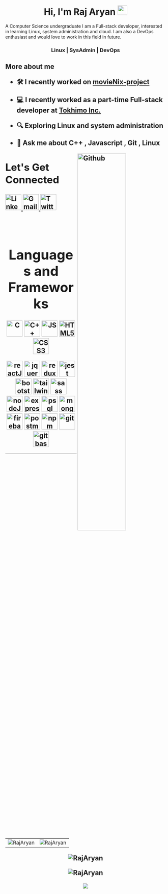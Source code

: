 <h1 align="center">Hi, I'm Raj Aryan <img src = "https://raw.githubusercontent.com/MartinHeinz/MartinHeinz/master/wave.gif" width = "30px" height="30px"> </h1>

A Computer Science undergraduate I am a Full-stack developer, interested in learning Linux, system administration and cloud. I am also a DevOps enthusiast and would love to work in this field in future.

<h3 align="center">Linux | SysAdmin | DevOps</h3>

<h2> More about me 
   
- 🛠️ I recently worked on [movieNix-project](https://github.com/saswatsam786/movieNix)
   
- 💻 I recently worked as a part-time Full-stack developer at [Tokhimo Inc.](https://www.linkedin.com/company/tokhimo/)

- 🔍 Exploring **Linux and system administration**

- 💬 Ask me about **C++ , Javascript , Git , Linux**

<img width="55%" align="right" alt="Github" src="https://raw.githubusercontent.com/onimur/.github/master/.resources/git-header.svg" />
<div>
   
<h2 align="left">Let's Get Connected</h2>

<a  href="https://www.linkedin.com/in/raj-aryan-33aa861b9/" target="_blank">
   <img alt="LinkedIn" src="https://cdn.jsdelivr.net/gh/devicons/devicon/icons/linkedin/linkedin-original.svg" height="50px" width="auto" />
</a>
<a href="mailto:rj.rajeryan0071@gmail.com">
   <img  alt="Gmail" src="https://www.logo.wine/a/logo/Gmail/Gmail-Logo.wine.svg" height="50px" width="auto" />
</a>
<a href="https://twitter.com/RajAryan0070">
   <img  alt="Twitter" src="https://cdn.jsdelivr.net/gh/devicons/devicon/icons/twitter/twitter-original.svg" height="50px" width="auto" />
</a>

</div>
<br>
   
<div align="center">
   <br>
<h1 align="center" margin-top="20px">Languages and Frameworks</h1>

<p align="center"> 
   <img alt="C" src="https://cdn.jsdelivr.net/gh/devicons/devicon/icons/c/c-original.svg" height="50px" width="auto"  />
   <img alt="C++" src="https://cdn.jsdelivr.net/gh/devicons/devicon/icons/cplusplus/cplusplus-original.svg" height="50px" width="auto"  />
   <img alt="JS" src="https://cdn.jsdelivr.net/gh/devicons/devicon/icons/javascript/javascript-original.svg" height="50px" width="auto"  />
   <img alt="HTML5" src="https://cdn.jsdelivr.net/gh/devicons/devicon/icons/html5/html5-original-wordmark.svg" height="50px" width="auto"  />
   <img alt="CSS3" src="https://cdn.jsdelivr.net/gh/devicons/devicon/icons/css3/css3-original-wordmark.svg" height="50px" width="auto"  />
</p>
<p align="center"> 
   <img alt="reactJS" title="React.js" src="https://cdn.jsdelivr.net/gh/devicons/devicon/icons/react/react-original.svg" height="50px" width="auto"  />
<!--    <img alt="nextJS" title="Next.js" src="https://i.imgur.com/Vk1Yiw5.png" height="50px" width="auto" /> -->
   <img alt="jquery" title="jQuery" src="https://cdn.jsdelivr.net/gh/devicons/devicon/icons/jquery/jquery-original.svg" height="50px" width="auto"  />
   <img alt="redux" title="Redux" src="https://cdn.jsdelivr.net/gh/devicons/devicon/icons/redux/redux-original.svg" height="50px" width="auto" />
   <img alt="jest" title="Jest" src="https://camo.githubusercontent.com/745d5f0d446a0b5d0013551c7e7ea865e3c7d10331920692767c7ad73dc8b63c/68747470733a2f2f7777772e7376677265706f2e636f6d2f73686f772f3337333730302f6a6573742e737667" height="50px" width="auto"  />
   <img alt="bootstrap" title="Bootstrap" src="https://cdn.jsdelivr.net/gh/devicons/devicon/icons/bootstrap/bootstrap-plain.svg" height="50px" width="auto"  />
   <img alt="tailwind" title="Tailwind-CSS" src="https://upload.wikimedia.org/wikipedia/commons/thumb/d/d5/Tailwind_CSS_Logo.svg/1024px-Tailwind_CSS_Logo.svg.png" height="50px" width="auto"  />
   <img alt="sass" title="SASS" src="https://cdn.jsdelivr.net/gh/devicons/devicon/icons/sass/sass-original.svg" height="50px" width="auto"  />
   <br />
   <img alt="nodeJS" title="Node.js" src="https://cdn.jsdelivr.net/gh/devicons/devicon/icons/nodejs/nodejs-original.svg" height="50px" width="auto"  />
   <img alt="expressJS" title="Express.js" src="https://i.imgur.com/K0Fsh3w.png" height="50px" width="auto"  />
<!--    <img alt="strapi" title="Strapi" src="https://camo.githubusercontent.com/50fd91f089aa5d9152c191f8fdc111d1879f9d174983a5657bfc7a666d5def1d/68747470733a2f2f7777772e7376677265706f2e636f6d2f73686f772f3335343339392f7374726170692d69636f6e2e737667" height="50px" width="auto"  /> -->
   <img alt="psql" title="PostgreSQL" src="https://cdn.jsdelivr.net/gh/devicons/devicon/icons/postgresql/postgresql-original-wordmark.svg" height="50px" width="auto" />
   <img alt="mongoDB" title="MongoDB" src="https://cdn.jsdelivr.net/gh/devicons/devicon/icons/mongodb/mongodb-original-wordmark.svg" height="50px" width="auto"  />
   <img alt="firebase" title="Firebase" src="https://www.vectorlogo.zone/logos/firebase/firebase-icon.svg" alt="firebase" width="auto" height="50"/>
   <img alt="postman" title="Postman" src="https://www.vectorlogo.zone/logos/getpostman/getpostman-icon.svg" height="50px" width="auto"  />
   <img alt="npm" title="NPM" src="https://cdn.jsdelivr.net/gh/devicons/devicon/icons/npm/npm-original-wordmark.svg" height="50px" width="auto"  />
   <img alt="git" title="Git" src="https://cdn.jsdelivr.net/gh/devicons/devicon/icons/git/git-original.svg" height="50px" width="auto"  />
   <img alt="gitbash" title="Bash" src="https://cdn.jsdelivr.net/gh/devicons/devicon/icons/bash/bash-original.svg" height="50px" width="auto"  />
</p>
   </div>

<hr>

<div align="center">
<table>
  <tr>
    <td><img src="https://github-readme-stats.vercel.app/api?username=SilverGraph&show_icons=true&theme=dark&locale=en" alt="RajAryan" /></td>
    <td><img src="https://github-readme-stats.vercel.app/api/top-langs?username=SilverGraph&show_icons=true&theme=dark&locale=en&layout=compact" alt="RajAryan" /></td>
  </tr>
</table>
</div>

<div align="center">
<p><img align="center" src="https://github-readme-streak-stats.herokuapp.com/?user=SilverGraph&theme=dark" alt="RajAryan" /></p>
  </div>
<p align="center"> <img src="https://komarev.com/ghpvc/?username=SilverGraph&label=Profile%20views&color=6805D3&style=flat" alt="RajAryan" /> </p>
   <div align="center">
 <img src="https://activity-graph.herokuapp.com/graph?username=SilverGraph&bg_color=FFFFFF&color=000000&line=000000&point=00FF00"></div>


